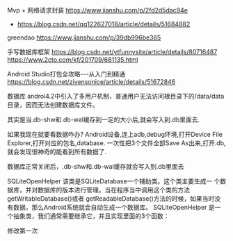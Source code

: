 Mvp + 网络请求封装
https://www.jianshu.com/p/2fd2d5dac94e
 * https://blog.csdn.net/qq122627018/article/details/51684882

greendao
 https://www.jianshu.com/p/39db996be365

手写数据库框架
https://blog.csdn.net/ytfunnysite/article/details/80716487
https://www.2cto.com/kf/201709/681135.html

Android Studio打包全攻略---从入门到精通
https://blog.csdn.net/zivensonice/article/details/51672846

数据库
androi4.2中引入了多用户机制，普通用户无法访问根目录下的/data/data目录，因而无法创建数据库文件。

其实是当.db-shw和.db-wal缓存到一定的大小后,就会写入到.db里面去.

如果我现在就要看数据咋办?
Android设备,连上adb,debug环境,打开Device File Explorer,打开对应的包名,database.
一次性把3个文件全部Save As出来,打开.db,就会发现很神奇的能看到所有数据了.

数据库正常关闭后，.db-shw和.db-wal缓存就会写入到.db里面去

SQLiteOpenHelper
该类是SQLiteDatabase一个辅助类。这个类主要生成一  个数据库，并对数据库的版本进行管理。当在程序当中调用这个类的方法getWritableDatabase()或者 getReadableDatabase()方法的时候，如果当时没有数据，那么Android系统就会自动生成一个数据库。 SQLiteOpenHelper 是一个抽象类，我们通常需要继承它，并且实现里面的3个函数：

修改第一次